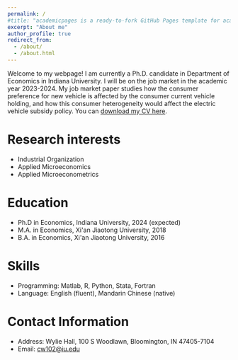 ```yaml
---
permalink: /
#title: "academicpages is a ready-to-fork GitHub Pages template for academic personal websites"
excerpt: "About me"
author_profile: true
redirect_from: 
  - /about/
  - /about.html
---
```


Welcome to my webpage! I am currently a Ph.D. candidate in Department of Economics in Indiana University. I will be on the job market in the academic year 2023-2024. My job market paper studies how the consumer preference for new vehicle is affected by the consumer current vehicle holding, and how this consumer heterogeneity would affect the electric vehicle subsidy policy. You can [download my CV here](/files/Chao_Wang_CV.pdf).

Research interests
======
* Industrial Organization
* Applied Microeconomics
* Applied Microeconometrics

Education
======
* Ph.D in Economics, Indiana University, 2024 (expected)
* M.A. in Economics, Xi'an Jiaotong University, 2018
* B.A. in Economics, Xi'an Jiaotong University, 2016

Skills
======
* Programming: Matlab, R, Python, Stata, Fortran
* Language: English (fluent), Mandarin Chinese (native)

Contact Information
======
* Address: Wylie Hall, 100 S Woodlawn, Bloomington, IN 47405-7104
* Email: [cw102@iu.edu](mailto:cw102@iu.edu)